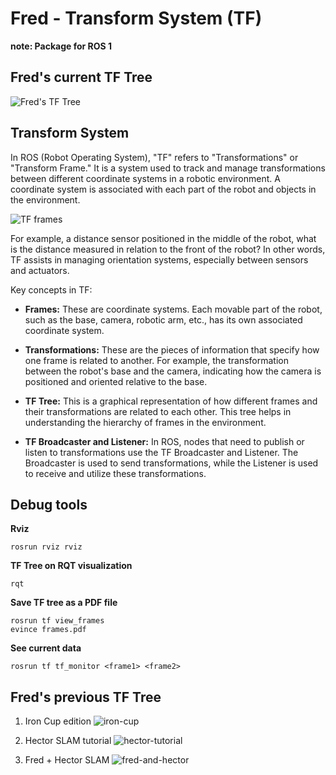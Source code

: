 # Fred - Transform System (TF)
**note: Package for ROS 1**

## Fred's current TF Tree

![Fred's TF Tree](/fred_tf/tf_tree/FRED_tf.png)

## Transform System
In ROS (Robot Operating System), "TF" refers to "Transformations" or "Transform Frame." It is a system used to track and manage transformations between different coordinate systems in a robotic environment. A coordinate system is associated with each part of the robot and objects in the environment.

![TF frames](/fred_tf/tf_tree/tf_frames.png)

For example, a distance sensor positioned in the middle of the robot, what is the distance measured in relation to the front of the robot? In other words, TF assists in managing orientation systems, especially between sensors and actuators.

Key concepts in TF:

* **Frames:** These are coordinate systems. Each movable part of the robot, such as the base, camera, robotic arm, etc., has its own associated coordinate system.

* **Transformations:** These are the pieces of information that specify how one frame is related to another. For example, the transformation between the robot's base and the camera, indicating how the camera is positioned and oriented relative to the base.

* **TF Tree:** This is a graphical representation of how different frames and their transformations are related to each other. This tree helps in understanding the hierarchy of frames in the environment.

* **TF Broadcaster and Listener:** In ROS, nodes that need to publish or listen to transformations use the TF Broadcaster and Listener. The Broadcaster is used to send transformations, while the Listener is used to receive and utilize these transformations.

## Debug tools 

**Rviz**
```{shell}
rosrun rviz rviz 
```

**TF Tree on RQT visualization**
```{sheel}
rqt
```

**Save TF tree as a PDF file**
```{sheel}
rosrun tf view_frames
evince frames.pdf
```

**See current data**
```{sheel}
rosrun tf tf_monitor <frame1> <frame2>
```

## Fred's previous TF Tree

1. Iron Cup edition
![iron-cup](/fred_tf/tf_tree/iron.png)

2. Hector SLAM tutorial
![hector-tutorial](/fred_tf/tf_tree/hector-tutorial.png)

3. Fred + Hector SLAM 
![fred-and-hector](/fred_tf/tf_tree/fred_hector_slam.png)


